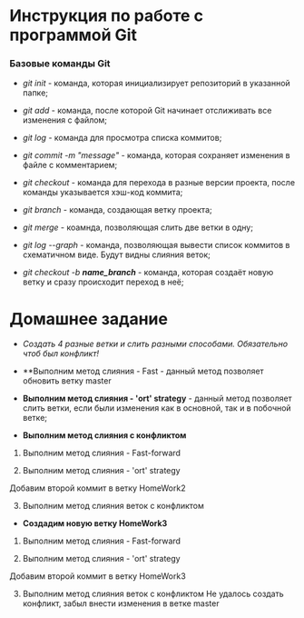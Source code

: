 # Инструкция по работе с программой Git

### Базовые команды Git

* *git init* - команда, которая инициализирует репозиторий в указанной папке;

* *git add* - команда, после которой Git начинает отслиживать все изменения с файлом;

* *git log* - команда для просмотра списка коммитов;

* *git commit -m "message"* - команда, которая сохраняет изменения в файле с комментарием;

* *git checkout* - команда для перехода в разные версии проекта, после команды указывается хэш-код коммита;

* *git branch* - команда, создающая ветку проекта;

* *git merge* - коамнда, позволяющая слить две ветки в одну;

* *git log --graph* - команда, позволяющая вывести список коммитов в схематичном виде. Будут видны слияния веток;

* *git checkout -b **name_branch*** - команда, которая создаёт новую ветку и сразу происходит переход в неё;

# Домашнее задание

* *Создать 4 разные ветки и слить разными способами. Обязательно чтоб был конфликт!*

* **Выполним метод слияния - Fast - данный метод позволяет обновить ветку master

* **Выполним метод слияния - 'ort' strategy** - данный метод позволяет слить ветки, если были изменения как в основной, так и в побочной ветке;

* **Выполним метод слияния с конфликтом**



1. Выполним метод слияния - Fast-forward

2. Выполним метод слияния - 'ort' strategy

Добавим второй коммит в ветку HomeWork2

3. Выполним метод слияния веток с конфликтом

* **Создадим новую ветку HomeWork3**

1. Выполним метод слияния - Fast-forward

2. Выполним метод слияния - 'ort' strategy

Добавим второй коммит в ветку HomeWork3

3. Выполним метод слияния веток с конфликтом
Не удалось создать конфликт, забыл внести изменения в ветке master
